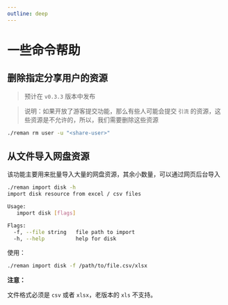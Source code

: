 ```yaml
---
outline: deep
---
```


# 一些命令帮助

## 删除指定分享用户的资源

> 预计在 `v0.3.3` 版本中发布

> 说明：如果开放了游客提交功能，那么有些人可能会提交 `引流` 的资源，这些资源是不允许的，所以，我们需要删除这些资源

```sh
./reman rm user -u "<share-user>"
```


## 从文件导入网盘资源

该功能主要用来批量导入大量的网盘资源，其余小数量，可以通过网页后台导入

```sh
./reman import disk -h
import disk resource from excel / csv files

Usage:
   import disk [flags]

Flags:
  -f, --file string   file path to import
  -h, --help          help for disk
```

使用：

```sh
./reman import disk -f /path/to/file.csv/xlsx
```

**注意：**

文件格式必须是 `csv` 或者 `xlsx`，老版本的 `xls` 不支持。
